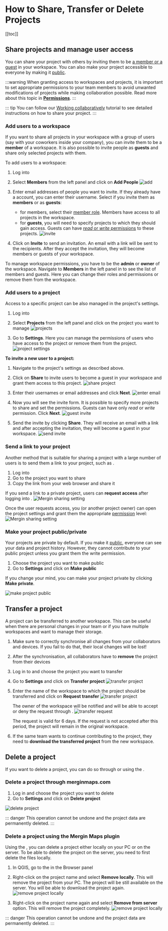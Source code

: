 # How to Share, Transfer or Delete Projects
[[toc]]

## Share projects and manage user access
You can share your <MainPlatformName /> project with others by inviting them to be [a member or a guest](./permissions/#workspace-members-and-guests) in your workspace. You can also make your <MainPlatformName /> project accessible to everyone by making it [public](#make-your-project-public-private).

  
:::warning
When granting access to workspaces and projects, it is important to set appropriate permissions to your team members to avoid unwanted modifications of projects while making collaboration possible. Read more about this topic in [**Permissions**](./permissions/).
:::

::: tip
You can follow our [Working collaboratively](../tutorials/working-collaboratively/) tutorial to see detailed instructions on how to share your project.
:::

### Add users to a workspace
If you want to share all projects in your workspace with a group of users (say with your coworkers inside your company), you can invite them to be a **member** of a workspace. It is also possible to invite people as **guests** and share only selected projects with them.

To add users to a workspace:
1. Log into <AppDomainNameLink />
2. Select **Members** from the left panel and click on **Add People**
   ![add ](./web-workspace-add.png)
3. Enter email addresses of people you want to invite. If they already have a <MainPlatformName /> account, you can enter their username.
   Select if you invite them as **members** or as **guests**:
   - for members, select their [member role](./permissions/#workspace-and-project-permissions). Members have access to all projects in the workspace.
   - for **guests**, you will need to specify projects to which they should gain access. Guests can have [*read* or *write* permissions](./permissions/#workspace-and-project-permissions) to these projects.
  ![invite](./workspace-members-guests.png)

4. Click on **Invite** to send an invitation. An email with a link will be sent to the recipients. After they accept the invitation, they will become members or guests of your workspace.

To manage workspace permissions, you have to be the **admin** or **owner** of the workspace. Navigate to **Members** in the left panel in <AppDomainNameLink /> to see the list of members and guests. Here you can change their roles and permissions or remove them from the workspace.

### Add users to a project
Access to a specific project can be also managed in the project's settings.
1. Log into <AppDomainNameLink />
2. Select **Projects** from the left panel and click on the project you want to manage
   ![projects](./web-projects.png)

3. Go to **Settings**. Here you can manage the permissions of users who have access to the project or remove them from the project.
   ![project settings](./project-settings.png)

**To invite a new user to a project:**
1. Navigate to the project's settings as described above.
2. Click on **Share** to invite users to become a guest in your workspace and grant them access to this project.
   ![share project](./project-share.png)

3. Enter their <MainPlatformName /> usernames or email addresses and click **Next**.
   ![enter email](./project-share-name.png)

4. Now you will see the invite form. It is possible to specify more projects to share and set the permissions. Guests can have only *read* or *write* permission. Click **Next**.
   ![guest invite](./project-share-invite.png)

5. Send the invite by clicking **Share**. They will receive an email with a link and after accepting the invitation, they will become a guest in your workspace.
   ![send invite](./project-share-invite2.png)

### Send a link to your project
Another method that is suitable for sharing a project with a large number of users is to send them a link to your project, such as <MerginMapsProject id="sarah/Basic survey/tree" />.

1. Log into <AppDomainNameLink />
2. Go to the project you want to share
3. Copy the link from your web browser and share it

<!-- Still valid? -->
If you send a link to a private project, users can **request access** after logging into <AppDomainNameLink />.
![Mergin sharing setting](./project_sharing_send_request.png)

Once the user requests access, you (or another project owner) can open the project settings and grant them the appropriate [permission](./permissions/) level:
![Mergin sharing setting](./project_sharing_requests.png)

### Make your project public/private
Your projects are private by default. If you make it [public](./permissions/#public-and-private-projects), everyone can see your data and project history. However, they cannot contribute to your public project unless you grant them the write permission.

1. Choose the project you want to make public
2. Go to **Settings** and click on **Make public**

If you change your mind, you can make your project private by clicking **Make private**.

![make project public](./project-make-public.png)

## Transfer a project
A <MainPlatformName /> project can be transferred to another workspace. This can be useful when there are personal changes in your team or if you have multiple workspaces and want to manage their storage.

1. Make sure to correctly synchronise all changes from your collaborators and devices. If you fail to do that, their local changes will be lost!
2. After the synchronisation, all collaborators have to **remove** the project from their devices
3. Log in to <AppDomainNameLink /> and choose the project you want to transfer
4. Go to **Settings** and click on **Transfer project**
   ![transfer project](./project-transfer.png)
5. Enter the name of the workspace to which the project should be transferred and click on **Request transfer**
   ![transfer project](./project-transfer2.png)
   
   The owner of the workspace will be notified and will be able to accept or deny the request through <AppDomainNameLink />.
   ![transfer request](./project-transfer-request.png)
   
   The request is valid for 6 days. If the request is not accepted after this period, the project will remain in the original workspace.

6. If the same team wants to continue contributing to the project, they need to **download the transferred project** from the new workspace.

## Delete a project
If you want to delete a project, you can do so through <AppDomainNameLink /> or using the <QGISPluginName />.

### Delete a project through merginmaps.com

1. Log in <AppDomainNameLink /> and choose the project you want to delete
2. Go to **Settings** and click on **Delete project**

![delete project](./project-delete.png)

::: danger
This operation cannot be undone and the project data are permanently deleted.
:::

### Delete a project using the Mergin Maps plugin 
Using the <QGISPluginName />, you can delete a <MainPlatformName /> project either locally on your PC or on the <MainPlatformName /> server. To be able to delete the project on the server, you need to first delete the files locally.

1. In QGIS, go to the **<MainPlatformName />** in the Browser panel
2. Right-click on the project name and select **Remove locally**. This will remove the project from your PC. The project will be still available on the <MainPlatformName /> server. You will be able to download the project again.
   ![remove project locally](./plugin-project-delete.png)

3. Right-click on the project name again and select **Remove from server** option. This will remove the <MainPlatformName /> project completely. 
   ![remove project locally](./plugin-project-delete-from-server.png)

::: danger
This operation cannot be undone and the project data are permanently deleted.
:::
